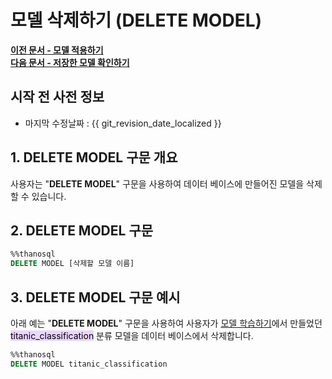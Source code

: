 # __모델 삭제하기 (DELETE MODEL)__

**[이전 문서 - 모델 적용하기](/how-to_guides/modelling/PREDICT_MODEL_SYNTAX/)**  
**[다음 문서 - 저장한 모델 확인하기](/how-to_guides/modelling/LIST_SYNTAX/)**

## 시작 전 사전 정보

- 마지막 수정날짜 : {{ git_revision_date_localized }}

## __1. DELETE MODEL 구문 개요__ 

사용자는 "__DELETE MODEL__" 구문을 사용하여 데이터 베이스에 만들어진 모델을 삭제할 수 있습니다. 

## __2. DELETE MODEL 구문__

```sql
%%thanosql
DELETE MODEL [삭제할 모델 이름]
```

## __3. DELETE MODEL 구문 예시__

아래 예는 "__DELETE MODEL__" 구문을 사용하여 사용자가 [모델 학습하기](/how-to_guides/modelling/BUILD_MODEL_SYNTAX/)에서 만들었던 <mark style="background-color:#E9D7FD ">titanic_classification</mark> 분류 모델을 데이터 베이스에서 삭제합니다.

```sql
%%thanosql
DELETE MODEL titanic_classification
```